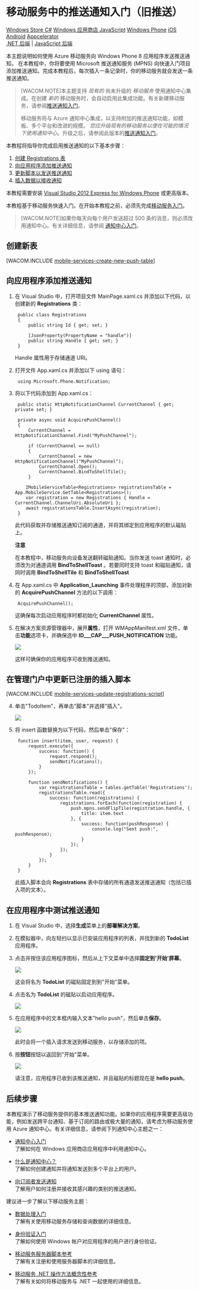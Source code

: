 <properties pageTitle="推送通知 （Windows Phone） 入门 |移动开发人员中心" metaKeywords="" description="了解如何使用 Azure 移动服务向 Windows Phone 应用程序发送推送通知。" metaCanonical="" services="" documentationCenter="Mobile" title="Get started with push notifications in Mobile Services" authors="glenga" solutions="" manager="" editor="" />
<tags ms.service=""
    ms.date=""
    wacn.date="04/11/2015"
    />



# 移动服务中的推送通知入门（旧推送）

<div class="dev-center-tutorial-selector sublanding">
    <a href="/zh-cn/documentation/articles/mobile-services-windows-store-dotnet-get-started-push" title="Windows Store C#" >Windows Store C#</a>
    <a href="/zh-cn/documentation/articles/mobile-services-windows-store-javascript-get-started-push" title="Windows Store JavaScript">Windows 应用商店 JavaScript</a>
    <a href="/zh-cn/documentation/articles/mobile-services-windows-phone-get-started-push" title="Windows Phone" class="current">Windows Phone</a>
    <a href="/zh-cn/documentation/articles/mobile-services-ios-get-started-push" title="iOS">iOS</a>
    <a href="/zh-cn/documentation/articles/mobile-services-android-get-started-push" title="Android">Android</a>
<!--    <a href="/zh-cn/documentation/articles/partner-xamarin-mobile-services-ios-get-started-push" title="Xamarin.iOS">Xamarin.iOS</a>
    <a href="/zh-cn/documentation/articles/partner-xamarin-mobile-services-android-get-started-push" title="Xamarin.Android">Xamarin.Android</a>    -->
	<a href="/zh-cn/documentation/articles/partner-appcelerator-mobile-services-javascript-backend-appcelerator-get-started-push" title="Appcelerator">Appcelerator</a>
</div>

<div class="dev-center-tutorial-subselector"><a href="/zh-cn/documentation/articles/mobile-services-dotnet-backend-windows-phone-get-started-push/" title=".NET backend">.NET 后端</a> | <a href="/zh-cn/documentation/articles/mobile-services-windows-phone-get-started-push/"  title="JavaScript backend" class="current">JavaScript 后端</a>
</div>

本主题说明如何使用 Azure 移动服务向 Windows Phone 8 应用程序发送推送通知。 
在本教程中，你将要使用 Microsoft 推送通知服务 (MPNS) 向快速入门项目添加推送通知。完成本教程后，每次插入一条记录时，你的移动服务就会发送一条推送通知。

>[WACOM.NOTE]本主题支持 <em>现有的</em> 尚未升级的 <em>移动服务</em> 使用通知中心集成。在创建 <em>新的</em> 移动服务时，会自动启用此集成功能。有关新建移动服务，请参阅[推送通知入门](/zh-cn/documentation/articles/mobile-services-javascript-backend-windows-phone-get-started-push/)。
>
>移动服务将与 Azure 通知中心集成，以支持附加的推送通知功能，如模板、多个平台和改进的规模。 <em>您应升级现有的移动服务以便在可能的情况下使用通知中心</em>。升级之后，请参阅此版本的[推送通知入门](/zh-cn/documentation/articles/mobile-services-javascript-backend-windows-phone-get-started-push/)。

本教程将指导你完成启用推送通知的以下基本步骤：

1. [创建 Registrations 表]
2. [向应用程序添加推送通知]
3. [更新脚本以发送推送通知]
4. [插入数据以接收通知]

本教程需要安装 [Visual Studio 2012 Express for Windows Phone] 或更高版本。

本教程基于移动服务快速入门。在开始本教程之前，必须先完成[移动服务入门]。 

   >[WACOM.NOTE]如果你每天向每个用户发送超过 500 条的消息，则必须改用通知中心。有关详细信息，请参阅 <a href="/zh-cn/documentation/articles/notification-hubs-windows-store-dotnet-get-started">通知中心入门</a>。

## <a name="create-table"></a>创建新表

[WACOM.INCLUDE [mobile-services-create-new-push-table](../includes/mobile-services-create-new-push-table.md)]

<h2><a name="add-push"></a>向应用程序添加推送通知</h2>
		
1. 在 Visual Studio 中，打开项目文件 MainPage.xaml.cs 并添加以下代码，以创建新的 **Registrations** 类：

	    public class Registrations
	    {
	        public string Id { get; set; }
	
	        [JsonProperty(PropertyName = "handle")]
	        public string Handle { get; set; }
	    }
	
	Handle 属性用于存储通道 URI。

2. 打开文件 App.xaml.cs 并添加以下 using 语句：

        using Microsoft.Phone.Notification;

3. 将以下代码添加到 App.xaml.cs：
	
        public static HttpNotificationChannel CurrentChannel { get; private set; }

		private async void AcquirePushChannel()
        {
            CurrentChannel = HttpNotificationChannel.Find("MyPushChannel");

            if (CurrentChannel == null)
            {
                CurrentChannel = new HttpNotificationChannel("MyPushChannel");
                CurrentChannel.Open();
                CurrentChannel.BindToShellTile();
            }
                  
	       IMobileServiceTable<Registrations> registrationsTable = App.MobileService.GetTable<Registrations>();
	       var registration = new Registrations { Handle = CurrentChannel.ChannelUri.AbsoluteUri };
	       await registrationsTable.InsertAsync(registration);
        }

   	此代码获取并存储推送通知订阅的通道，并将其绑定到应用程序的默认磁贴上。

	<div class="dev-callout"><b>注意</b>
		<p>在本教程中，移动服务向设备发送翻转磁贴通知。当你发送 toast 通知时，必须改为对通道调用 <strong>BindToShellToast</strong> 。若要同时支持 toast 和磁贴通知，请同时调用 <strong>BindToShellTile</strong> 和  <strong>BindToShellToast</strong> </p>
	</div>
    
4. 在 App.xaml.cs 中 **Application_Launching** 事件处理程序的顶部，添加对新的 **AcquirePushChannel** 方法的以下调用：

        AcquirePushChannel();

   	这确保每次启动应用程序时都初始化 **CurrentChannel** 属性。


5.	在解决方案资源管理器中，展开**属性**，打开 WMAppManifest.xml 文件，单击**功能**选项卡，并确保选中 **ID___CAP___PUSH_NOTIFICATION** 功能。

   	![][1]

   	这样可确保你的应用程序可收到推送通知。

<h2><a name="update-scripts"></a>在管理门户中更新已注册的插入脚本</h2>

[WACOM.INCLUDE [mobile-services-update-registrations-script](../includes/mobile-services-update-registrations-script.md)]

4. 单击"TodoItem"，再单击"脚本"并选择"插入"。 

   	![][10]

3. 将 insert 函数替换为以下代码，然后单击"保存"：

	    function insert(item, user, request) {
    	    request.execute({
        	    success: function() {
            	    request.respond();
            	    sendNotifications();
        	    }
    	    });

	        function sendNotifications() {
        	    var registrationsTable = tables.getTable('Registrations');
        	    registrationsTable.read({
            	    success: function(registrations) {
                	    registrations.forEach(function(registration) {
                    	    push.mpns.sendFlipTile(registration.handle, {
                        	    title: item.text
                    	    }, {
                        	    success: function(pushResponse) {
                            	    console.log("Sent push:", pushResponse);
                        	    }
                    	    });
                	    });
            	    }
        	    });
    	    }
	    }

    此插入脚本会向 **Registrations** 表中存储的所有通道发送推送通知（包括已插入项的文本）。

<h2><a name="test"></a>在应用程序中测试推送通知</h2>

1. 在 Visual Studio 中，选择**生成**菜单上的**部署解决方案**。

2. 在模拟器中，向左轻扫以显示已安装应用程序的列表，并找到新的 **TodoList** 应用程序。

3. 点击并按住该应用程序图标，然后从上下文菜单中选择**固定到'开始'屏幕**。

  	![][2]

  	这会将名为 **TodoList** 的磁贴固定到到"开始"菜单。

4. 点击名为 **TodoList** 的磁贴以启动应用程序。 

  	![][3]

5. 在应用程序中的文本框内输入文本"hello push"，然后单击**保存**。

   	![][4]

  	此时会将一个插入请求发送到移动服务，以存储添加的项。

6. 按**按钮**按钮以返回到"开始"菜单。 

  	![][5]

  	请注意，应用程序已收到该推送通知，并且磁贴的标题现在是 **hello push**。

## <a name="next-steps"> </a>后续步骤

本教程演示了移动服务提供的基本推送通知功能。如果你的应用程序需要更高级功能，例如发送跨平台通知、基于订阅的路由或极大量的通知，请考虑为移动服务使用 Azure 通知中心。有关详细信息，请参阅下列通知中心主题之一：

+ [通知中心入门]
  <br/>了解如何在 Windows 应用商店应用程序中利用通知中心。

+ [什么是通知中心？]
	<br/>了解如何创建通知并将通知发送到多个平台上的用户。

+ [向订阅者发送通知]
	<br/>了解用户如何注册并接收其感兴趣的类别的推送通知。

<!--+ [向用户发送通知]
	<br/>了解如何通过移动服务向任何设备上的特定用户发送推送通知。

+ [向用户发送跨平台通知]
	<br/>了解如何使用模板通过移动服务发送推送通知，而无需在后端处理特定于平台的负载。
-->

建议进一步了解以下移动服务主题：

* [数据处理入门]
  <br/>了解有关使用移动服务存储和查询数据的详细信息。

* [身份验证入门]
  <br/>了解如何使用 Windows 帐户对应用程序的用户进行身份验证。

* [移动服务服务器脚本参考]
  <br/>了解有关注册和使用服务器脚本的详细信息。

* [移动服务 .NET 操作方法概念性参考]
  <br/>了解有关如何将移动服务与 .NET 一起使用的详细信息。 

<!-- Anchors. -->
[创建 Registrations 表]: #create-table
[更新脚本以发送推送通知]: #update-scripts
[向应用程序添加推送通知]: #add-push
[插入数据以接收通知]: #test
[后续步骤]:#next-steps

<!-- Images. -->
[1]: ./media/mobile-services-windows-phone-get-started-push/mobile-app-enable-push-wp8.png
[2]: ./media/mobile-services-windows-phone-get-started-push/mobile-quickstart-push1-wp8.png
[3]: ./media/mobile-services-windows-phone-get-started-push/mobile-quickstart-push2-wp8.png
[4]: ./media/mobile-services-windows-phone-get-started-push/mobile-quickstart-push3-wp8.png
[5]: ./media/mobile-services-windows-phone-get-started-push/mobile-quickstart-push4-wp8.png
[10]: ./media/mobile-services-windows-phone-get-started-push/mobile-insert-script-push2.png



<!-- URLs. -->
[移动服务 SDK]: https://go.microsoft.com/fwLink/p/?LinkID=268375
[Visual Studio 2012 Express for Windows Phone]: https://go.microsoft.com/fwLink/p/?LinkID=268374
[移动服务入门]: /zh-cn/documentation/articles/mobile-services-javascript-backend-windows-store-dotnet-get-started-wp8
[数据处理入门]: /zh-cn/documentation/articles/mobile-services-javascript-backend-windows-store-dotnet-get-started-with-data-wp8
[身份验证入门]: /zh-cn/documentation/articles/mobile-services-javascript-backend-windows-store-dotnet-get-started-with-users-wp8
[推送通知入门]: /zh-cn/documentation/articles/mobile-services-javascript-backend-windows-store-dotnet-get-started-with-push-wp8
[向应用程序用户推送通知]: /zh-cn/documentation/articles/mobile-services-windows-phone-push-notifications-app-users
[使用脚本为用户授权]: /zh-cn/documentation/articles/mobile-services-windows-phone-authorize-users-in-scripts

[Azure 管理门户]: https://manage.windowsazure.cn/
[mpns 对象]: http://go.microsoft.com/fwlink/p/?LinkId=271130
[移动服务服务器脚本参考]: /zh-cn/documentation/articles/mobile-services-how-to-use-server-scripts/
[移动服务 .NET 操作方法概念性参考]: /zh-cn/documentation/articles/mobile-services-windows-dotnet-how-to-use-client-library/
[通知中心入门]: /zh-cn/documentation/articles/notification-hubs-windows-phone-get-started/
[什么是通知中心？]: /zh-cn/documentation/articles/notification-hubs-overview/
[向订阅者发送通知]: /zh-cn/documentation/articles/notification-hubs-windows-phone-send-breaking-news/
[向用户发送通知]: /zh-cn/documentation/articles/mobile-services-dotnet-backend-windows-store-dotnet-push-notifications-app-users/
[向用户发送跨平台通知]: /zh-cn/documentation/articles/mobile-services-dotnet-backend-windows-store-dotnet-push-notifications-app-users-xplat-mobile-services/
